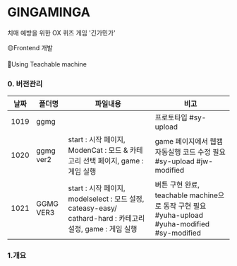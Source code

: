 # GINGAMINGA
치매 예방을 위한 OX 퀴즈 게임 '긴가민가'

🟡Frontend 개발

🧷Using Teachable machine 

### 0. 버전관리
|날짜|폴더명|파일내용|비고|
|--|--|--|--|
|1019|ggmg||프로토타입 #sy-upload|
|1020|ggmg ver2|start : 시작 페이지, ModenCat : 모드 & 카테고리 선택 페이지, game : 게임 실행|game 페이지에서 웹캠 자동실행 코드 수정 필요 #sy-upload #jw-modified|
|1021|GGMG VER3|start : 시작 페이지, modelselect : 모드 설정, cateasy-easy/ cathard-hard : 카테고리 설정, game : 게임 실행 |버튼 구현 완료, teachable machine으로 동작 구현 필요 #yuha-upload #yuha-modified #sy-modified|

### 1.개요
